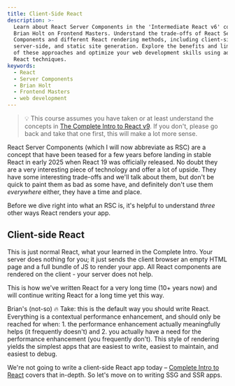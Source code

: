 ```yaml
---
title: Client-Side React
description: >-
  Learn about React Server Components in the 'Intermediate React v6' course by
  Brian Holt on Frontend Masters. Understand the trade-offs of React Server
  Components and different React rendering methods, including client-side,
  server-side, and static site generation. Explore the benefits and limitations
  of these approaches and optimize your web development skills using advanced
  React techniques.
keywords:
  - React
  - Server Components
  - Brian Holt
  - Frontend Masters
  - web development
---
```


> 💡 This course assumes you have taken or at least understand the concepts in [The Complete Intro to React v9][v9]. If you don't, please go back and take that one first, this will make a lot more sense.

React Server Components (which I will now abbreviate as RSC) are a concept that have been teased for a few years before landing in stable React in early 2025 when React 19 was officially released. No doubt they are a very interesting piece of technology and offer a lot of upside. They have some interesting trade-offs and we'll talk about them, but don't be quick to paint them as bad as some have, and definitely don't use them _everywhere_ either, they have a time and place.

Before we dive right into what an RSC is, it's helpful to understand _three_ other ways React renders your app.

## Client-side React

This is just normal React, what your learned in the Complete Intro. Your server does nothing for you; it just sends the client browser an empty HTML page and a full bundle of JS to render your app. All React components are rendered on the client - your server does not help.

This is how we've written React for a very long time (10+ years now) and will continue writing React for a long time yet this way.

Brian's (not-so) 🔥 Take: this is the default way you should write React. Everything is a contextual performance enhancement, and should only be reached for when: 1. the performance enhancement actually meaningfully helps (it frequently doesn't) and 2. you actually have a need for the performance enhancement (you frequently don't). This style of rendering yields the simplest apps that are easiest to write, easiest to maintain, and easiest to debug.

We're not going to write a client-side React app today – [Complete Intro to React][v9] covers that in-depth. So let's move on to writing SSG and SSR apps.

[v9]: https://react-v9.holt.courses
